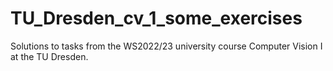 # TU_Dresden_cv_1_some_exercises

Solutions to tasks from the WS2022/23 university course Computer Vision I at the TU Dresden.
